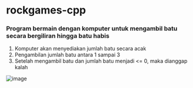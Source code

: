 # rockgames-cpp
### Program bermain dengan komputer untuk mengambil batu secara bergiliran hingga batu habis

1. Komputer akan menyediakan jumlah batu secara acak
2. Pengambilan jumlah batu antara 1 sampai 3
3. Setelah mengambil batu dan jumlah batu menjadi <= 0, maka dianggap kalah

![image](https://github.com/user-attachments/assets/c136466b-1533-4f11-bac9-5519b3097939)
